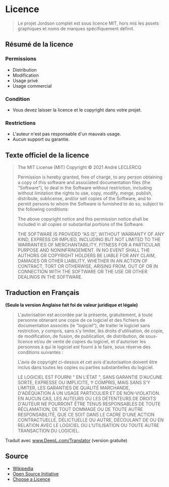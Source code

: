 # Licence

> Le projet Jordson complet est sous licence MIT, hors mis les assets graphiques et noms de marques spécifiquement définit.

## Résumé de la licence

### Permissions
- Distribution
- Modification
- Usage privé
- Usage commercial

### Condition
- Vous devez laisser la licence et le copyright dans votre projet.

### Restrictions
- L'auteur n'est pas responsable d'un mauvais usage.
- Aucun support ou garantie.

## Texte officiel de la licence

> The MIT License (MIT)
> Copyright © 2021 André LECLERCQ
>
> Permission is hereby granted, free of charge, to any person obtaining a copy of this software and associated documentation files (the “Software”), to deal in the Software without restriction, including without limitation the rights to use, copy, modify, merge, publish, distribute, sublicense, and/or sell copies of the Software, and to permit persons to whom the Software is furnished to do so, subject to the following conditions:
>
> The above copyright notice and this permission notice shall be included in all copies or substantial portions of the Software.
>
> THE SOFTWARE IS PROVIDED “AS IS”, WITHOUT WARRANTY OF ANY KIND, EXPRESS OR IMPLIED, INCLUDING BUT NOT LIMITED TO THE WARRANTIES OF MERCHANTABILITY, FITNESS FOR A PARTICULAR PURPOSE AND NONINFRINGEMENT. IN NO EVENT SHALL THE AUTHORS OR COPYRIGHT HOLDERS BE LIABLE FOR ANY CLAIM, DAMAGES OR OTHER LIABILITY, WHETHER IN AN ACTION OF CONTRACT, TORT OR OTHERWISE, ARISING FROM, OUT OF OR IN CONNECTION WITH THE SOFTWARE OR THE USE OR OTHER DEALINGS IN THE SOFTWARE.

## Traduction en Français
__(Seule la version Anglaise fait foi de valeur juridique et légale)__

> L'autorisation est accordée par la présente, gratuitement, à toute personne obtenant une copie de ce logiciel et des fichiers de documentation associés (le "logiciel"), de traiter le logiciel sans restriction, y compris, sans s'y limiter, les droits d'utilisation, de copie, de modification, de fusion, de publication, de distribution, de sous-licence et/ou de vente de copies du logiciel, et d'autoriser les personnes à qui le logiciel est fourni à le faire, sous réserve des conditions suivantes :
>
> L'avis de copyright ci-dessus et cet avis d'autorisation doivent être inclus dans toutes les copies ou parties substantielles du logiciel.
>
> LE LOGICIEL EST FOURNI " EN L'ÉTAT ", SANS GARANTIE D'AUCUNE SORTE, EXPRESSE OU IMPLICITE, Y COMPRIS, MAIS SANS S'Y LIMITER, LES GARANTIES DE QUALITÉ MARCHANDE, D'ADÉQUATION À UN USAGE PARTICULIER ET DE NON-VIOLATION. EN AUCUN CAS, LES AUTEURS OU LES DÉTENTEURS DE DROITS D'AUTEUR NE POURRONT ÊTRE TENUS RESPONSABLES DE TOUTE RÉCLAMATION, DE TOUT DOMMAGE OU DE TOUTE AUTRE RESPONSABILITÉ, QUE CE SOIT DANS LE CADRE D'UNE ACTION CONTRACTUELLE, DÉLICTUELLE OU AUTRE, DÉCOULANT DE OU EN RELATION AVEC LE LOGICIEL OU L'UTILISATION OU TOUTE AUTRE TRANSACTION DU LOGICIEL.

Traduit avec www.DeepL.com/Translator (version gratuite)

## Source
- [Wikipedia](https://fr.wikipedia.org/wiki/Licence_MIT)
- [Open Source Initiative](https://opensource.org/licenses/mit-license.php)
- [Choose a Licence](https://choosealicense.com/licenses/mit/)